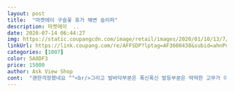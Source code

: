 ```yaml
---
layout: post 
title:  "마켓에이 구슬꽃 휴가 해변 슬리퍼" 
description: 마켓에이  ..
date: 2020-07-14 06:44:27 
img: https://static.coupangcdn.com/image/retail/images/2020/01/10/13/7/77b87b57-6957-49f1-95da-c95f7c7d63d6.jpg 
linkUrl: https://link.coupang.com/re/AFFSDP?lptag=AF3600438&subid=ahnPublicAsk&pageKey=1175746804&itemId=2154509509&vendorItemId=70152782095&traceid=V0-113-ae2d9b8f8103505b 
categories: [1007] 
color: 5A8DF3 
price: 15000 
author: Ask View Shop 
cont:  "괜한걱정했네요 ^^<br/>그리고 발바닥부분은 폭신폭신 발등부분은 딱딱한 고무가 아닌<br/>또한, 원랜 235를 신는데 임신중이라 발이 부어서 한치수 큰거 시켰더니 딱 맞아요^^ 15,000원 예쁘고 좋은신발 득템했네요 여름내내 잘 신을 거 같아요^ ^/<br/>물론 이신발도 넘 예쁘고 가격도 착하고 편하기까지^^<br/>바닥도 푹신해서 오래 걸어도 발바닥이 아프지 않을 거 같고 발볼도 편안히 잘 감싸주고요.<br/><br/>발등 전체를 감싸는 디자인이 아니라<br/>백화점에서 판매하는 물건처럼 고급스럽고 예쁘고 발에 딱 맞춤 신발 같아요.<br/><br/>부드럽고 시원한 젤리슈즈같은 느낌이라 더 편해요<br/>새벽 배송이라 아침에 받아 신어보았는데 너무 예쁘고 편해요.<br/><br/>신발은 아무래도 비싸고 예쁜것도 좋지만 편한게 최고^^<br/>아이보리에 가까운 화이트라 부담스럽지 않고<br/>아프거나 불편하면 어떡하나 했는데 괜한 걱정을 했어요^^;;<br/>올여름 잘 신을게요 감사합니다<br/>제가 통통발250인데 255사이즈 하니 찰떡같이 잘 맞네요<br/>청바지든 롱치마든 어디든 잘 어울리겠어요<br/>혹여나 잘 벗겨지진 않을까 걱정했는데<br/>화이트랑 블랙 중 뭘 살까 고민했는데 블랙사길 잘 한거 같아요.<br/><br/>" 
---
```

